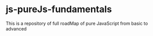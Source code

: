 # js-pureJs-fundamentals
This is a repository of full roadMap of pure JavaScript from basic to advanced
